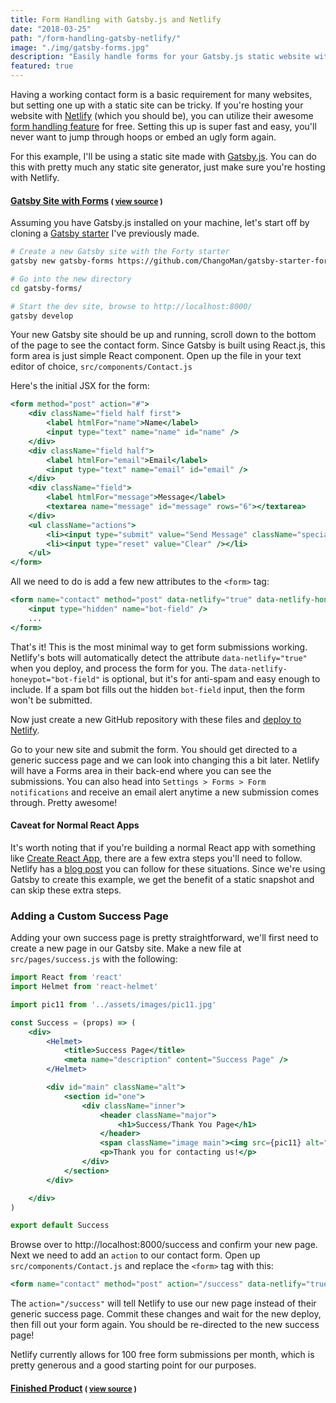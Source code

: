 ```yaml
---
title: Form Handling with Gatsby.js and Netlify
date: "2018-03-25"
path: "/form-handling-gatsby-netlify/"
image: "./img/gatsby-forms.jpg"
description: "Easily handle forms for your Gatsby.js static website with Netlify. Works with most static site generators."
featured: true
---
```


Having a working contact form is a basic requirement for many websites, but setting one up with a static site can be tricky. If you're hosting your website with [Netlify](https://www.netlify.com/) (which you should be), you can utilize their awesome [form handling feature](https://www.netlify.com/docs/form-handling/) for free. Setting this up is super fast and easy, you'll never want to jump through hoops or embed an ugly form again.

For this example, I'll be using a static site made with [Gatsby.js](https://www.gatsbyjs.org/). You can do this with pretty much any static site generator, just make sure you're hosting with Netlify.

<h4><a href="https://gatsby-forms.netlify.com/">Gatsby Site with Forms</a> <small>( <a href="https://github.com/codebushi/gatsby-forms">view source</a> )</small></h4>

Assuming you have Gatsby.js installed on your machine, let's start off by cloning a [Gatsby starter](https://codebushi.com/gatsby-starters/) I've previously made.

```bash
# Create a new Gatsby site with the Forty starter
gatsby new gatsby-forms https://github.com/ChangoMan/gatsby-starter-forty

# Go into the new directory
cd gatsby-forms/

# Start the dev site, browse to http://localhost:8000/
gatsby develop
```

Your new Gatsby site should be up and running, scroll down to the bottom of the page to see the contact form. Since Gatsby is built using React.js, this form area is just simple React component. Open up the file in your text editor of choice, `src/components/Contact.js`

Here's the initial JSX for the form:

```jsx
<form method="post" action="#">
    <div className="field half first">
        <label htmlFor="name">Name</label>
        <input type="text" name="name" id="name" />
    </div>
    <div className="field half">
        <label htmlFor="email">Email</label>
        <input type="text" name="email" id="email" />
    </div>
    <div className="field">
        <label htmlFor="message">Message</label>
        <textarea name="message" id="message" rows="6"></textarea>
    </div>
    <ul className="actions">
        <li><input type="submit" value="Send Message" className="special" /></li>
        <li><input type="reset" value="Clear" /></li>
    </ul>
</form>
```

All we need to do is add a few new attributes to the `<form>` tag:

```jsx
<form name="contact" method="post" data-netlify="true" data-netlify-honeypot="bot-field">
    <input type="hidden" name="bot-field" />
    ...
</form>
```

That's it! This is the most minimal way to get form submissions working. Netlify's bots will automatically detect the attribute `data-netlify="true"` when you deploy, and process the form for you. The `data-netlify-honeypot="bot-field"` is optional, but it's for anti-spam and easy enough to include. If a spam bot fills out the hidden `bot-field` input, then the form won't be submitted.

Now just create a new GitHub repository with these files and [deploy to Netlify](https://www.netlify.com/docs/continuous-deployment/).

Go to your new site and submit the form. You should get directed to a generic success page and we can look into changing this a bit later. Netlify will have a Forms area in their back-end where you can see the submissions. You can also head into `Settings > Forms > Form notifications` and receive an email alert anytime a new submission comes through. Pretty awesome!

<h4 class="mt-5 mb-3">Caveat for Normal React Apps</h4>

It's worth noting that if you're building a normal React app with something like [Create React App](https://github.com/facebook/create-react-app), there are a few extra steps you'll need to follow. Netlify has a [blog post](https://www.netlify.com/blog/2017/07/20/how-to-integrate-netlifys-form-handling-in-a-react-app/) you can follow for these situations. Since we're using Gatsby to create this example, we get the benefit of a static snapshot and can skip these extra steps.

<h3 class="mt-5 mb-3">Adding a Custom Success Page</h3>

Adding your own success page is pretty straightforward, we'll first need to create a new page in our Gatsby site. Make a new file at `src/pages/success.js` with the following:

```jsx
import React from 'react'
import Helmet from 'react-helmet'

import pic11 from '../assets/images/pic11.jpg'

const Success = (props) => (
    <div>
        <Helmet>
            <title>Success Page</title>
            <meta name="description" content="Success Page" />
        </Helmet>

        <div id="main" className="alt">
            <section id="one">
                <div className="inner">
                    <header className="major">
                        <h1>Success/Thank You Page</h1>
                    </header>
                    <span className="image main"><img src={pic11} alt="" /></span>
                    <p>Thank you for contacting us!</p>
                </div>
            </section>
        </div>

    </div>
)

export default Success
```

Browse over to http://localhost:8000/success and confirm your new page. Next we need to add an `action` to our contact form. Open up `src/components/Contact.js` and replace the `<form>` tag with this:

```jsx
<form name="contact" method="post" action="/success" data-netlify="true" data-netlify-honeypot="bot-field">
```

The `action="/success"` will tell Netlify to use our new page instead of their generic success page. Commit these changes and wait for the new deploy, then fill out your form again. You should be re-directed to the new success page!

Netlify currently allows for 100 free form submissions per month, which is pretty generous and a good starting point for our purposes.

<h4><a href="https://gatsby-forms.netlify.com/">Finished Product</a> <small>( <a href="https://github.com/codebushi/gatsby-forms">view source</a> )</small></h4>

